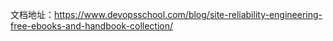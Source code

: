 文档地址：https://www.devopsschool.com/blog/site-reliability-engineering-free-ebooks-and-handbook-collection/